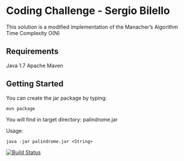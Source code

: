 # Coding Challenge - Sergio Bilello #

This solution is a modified implementation of the Manacher’s Algorithm
Time Complexity O(N)

## Requirements ##
   Java   1.7
   Apache Maven
   
## Getting Started ##

You can create the jar package by typing:

`mvn package` 

You will find in target directory: palindrome.jar

Usage:

`java -jar palindrome.jar <String>`


[![Build Status](https://travis-ci.org/sbilello/palindrome.svg?branch=master)](https://travis-ci.org/sbilello/palindrome)

